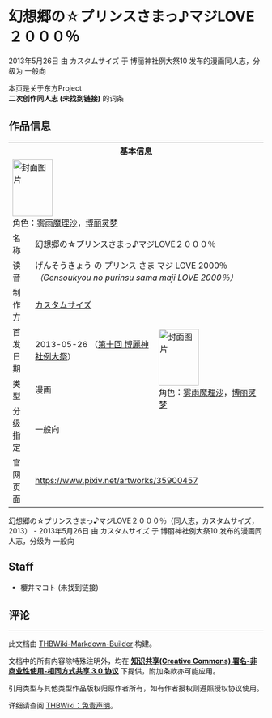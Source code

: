 # 幻想郷の☆プリンスさまっ♪マジLOVE２０００％

<!-- source html: G:\repos\THBWiki-Markdown-Builder\THBWikiMarkdown\Temp\main\4\42\ns0%3A%E5%B9%BB%E6%83%B3%E9%83%B7%E3%81%AE%E2%98%86%E3%83%97%E3%83%AA%E3%83%B3%E3%82%B9%E3%81%95%E3%81%BE%E3%81%A3%E2%99%AA%E3%83%9E%E3%82%B8LOVE%EF%BC%92%EF%BC%90%EF%BC%90%EF%BC%90%EF%BC%85.html -->

2013年5月26日 由 カスタムサイズ 于 博丽神社例大祭10 发布的漫画同人志，分级为 一般向

本页是关于东方Project  
 **二次创作同人志 (未找到链接)** 的词条
## 作品信息

<table><tbody><tr><th colspan="3">基本信息</th></tr><tr><td class="cover-artwork-mobile" colspan="2"><a href="./文件-幻想郷の☆プリンスさまっ♪マジLOVE２０００％封面.jpg.md" class="image" title="封面图片"><img alt="封面图片" src="https://upload.thwiki.cc/thumb/a/ae/%E5%B9%BB%E6%83%B3%E9%83%B7%E3%81%AE%E2%98%86%E3%83%97%E3%83%AA%E3%83%B3%E3%82%B9%E3%81%95%E3%81%BE%E3%81%A3%E2%99%AA%E3%83%9E%E3%82%B8LOVE%EF%BC%92%EF%BC%90%EF%BC%90%EF%BC%90%EF%BC%85%E5%B0%81%E9%9D%A2.jpg/79px-%E5%B9%BB%E6%83%B3%E9%83%B7%E3%81%AE%E2%98%86%E3%83%97%E3%83%AA%E3%83%B3%E3%82%B9%E3%81%95%E3%81%BE%E3%81%A3%E2%99%AA%E3%83%9E%E3%82%B8LOVE%EF%BC%92%EF%BC%90%EF%BC%90%EF%BC%90%EF%BC%85%E5%B0%81%E9%9D%A2.jpg" decoding="async" loading="lazy" width="79" height="112" srcset="https://upload.thwiki.cc/thumb/a/ae/%E5%B9%BB%E6%83%B3%E9%83%B7%E3%81%AE%E2%98%86%E3%83%97%E3%83%AA%E3%83%B3%E3%82%B9%E3%81%95%E3%81%BE%E3%81%A3%E2%99%AA%E3%83%9E%E3%82%B8LOVE%EF%BC%92%EF%BC%90%EF%BC%90%EF%BC%90%EF%BC%85%E5%B0%81%E9%9D%A2.jpg/119px-%E5%B9%BB%E6%83%B3%E9%83%B7%E3%81%AE%E2%98%86%E3%83%97%E3%83%AA%E3%83%B3%E3%82%B9%E3%81%95%E3%81%BE%E3%81%A3%E2%99%AA%E3%83%9E%E3%82%B8LOVE%EF%BC%92%EF%BC%90%EF%BC%90%EF%BC%90%EF%BC%85%E5%B0%81%E9%9D%A2.jpg 1.5x, https://upload.thwiki.cc/thumb/a/ae/%E5%B9%BB%E6%83%B3%E9%83%B7%E3%81%AE%E2%98%86%E3%83%97%E3%83%AA%E3%83%B3%E3%82%B9%E3%81%95%E3%81%BE%E3%81%A3%E2%99%AA%E3%83%9E%E3%82%B8LOVE%EF%BC%92%EF%BC%90%EF%BC%90%EF%BC%90%EF%BC%85%E5%B0%81%E9%9D%A2.jpg/158px-%E5%B9%BB%E6%83%B3%E9%83%B7%E3%81%AE%E2%98%86%E3%83%97%E3%83%AA%E3%83%B3%E3%82%B9%E3%81%95%E3%81%BE%E3%81%A3%E2%99%AA%E3%83%9E%E3%82%B8LOVE%EF%BC%92%EF%BC%90%EF%BC%90%EF%BC%90%EF%BC%85%E5%B0%81%E9%9D%A2.jpg 2x" data-file-width="516" data-file-height="729"></a><div class="cover-char">角色：<a href="./雾雨魔理沙.md" title="雾雨魔理沙">雾雨魔理沙</a>，<a href="./博丽灵梦.md" title="博丽灵梦">博丽灵梦</a></div></td>
</tr><tr><td class="label">名称</td><td colspan="2"> 幻想郷の☆プリンスさまっ♪マジLOVE２０００％ </td></tr><tr><td class="label">读音</td><td colspan="2"> げんそうきょう の プリンス さま マジ LOVE 2000％ <i>（Gensoukyou no purinsu sama maji LOVE 2000％）</i> </td></tr><tr><td class="label">制作方</td><td><a href="./カスタムサイズ.md" title="カスタムサイズ">カスタムサイズ</a></td><td class="cover-artwork" rowspan="4" style="min-width:112px;"><a href="./文件-幻想郷の☆プリンスさまっ♪マジLOVE２０００％封面.jpg.md" class="image" title="封面图片"><img alt="封面图片" src="https://upload.thwiki.cc/thumb/a/ae/%E5%B9%BB%E6%83%B3%E9%83%B7%E3%81%AE%E2%98%86%E3%83%97%E3%83%AA%E3%83%B3%E3%82%B9%E3%81%95%E3%81%BE%E3%81%A3%E2%99%AA%E3%83%9E%E3%82%B8LOVE%EF%BC%92%EF%BC%90%EF%BC%90%EF%BC%90%EF%BC%85%E5%B0%81%E9%9D%A2.jpg/79px-%E5%B9%BB%E6%83%B3%E9%83%B7%E3%81%AE%E2%98%86%E3%83%97%E3%83%AA%E3%83%B3%E3%82%B9%E3%81%95%E3%81%BE%E3%81%A3%E2%99%AA%E3%83%9E%E3%82%B8LOVE%EF%BC%92%EF%BC%90%EF%BC%90%EF%BC%90%EF%BC%85%E5%B0%81%E9%9D%A2.jpg" decoding="async" loading="lazy" width="79" height="112" srcset="https://upload.thwiki.cc/thumb/a/ae/%E5%B9%BB%E6%83%B3%E9%83%B7%E3%81%AE%E2%98%86%E3%83%97%E3%83%AA%E3%83%B3%E3%82%B9%E3%81%95%E3%81%BE%E3%81%A3%E2%99%AA%E3%83%9E%E3%82%B8LOVE%EF%BC%92%EF%BC%90%EF%BC%90%EF%BC%90%EF%BC%85%E5%B0%81%E9%9D%A2.jpg/119px-%E5%B9%BB%E6%83%B3%E9%83%B7%E3%81%AE%E2%98%86%E3%83%97%E3%83%AA%E3%83%B3%E3%82%B9%E3%81%95%E3%81%BE%E3%81%A3%E2%99%AA%E3%83%9E%E3%82%B8LOVE%EF%BC%92%EF%BC%90%EF%BC%90%EF%BC%90%EF%BC%85%E5%B0%81%E9%9D%A2.jpg 1.5x, https://upload.thwiki.cc/thumb/a/ae/%E5%B9%BB%E6%83%B3%E9%83%B7%E3%81%AE%E2%98%86%E3%83%97%E3%83%AA%E3%83%B3%E3%82%B9%E3%81%95%E3%81%BE%E3%81%A3%E2%99%AA%E3%83%9E%E3%82%B8LOVE%EF%BC%92%EF%BC%90%EF%BC%90%EF%BC%90%EF%BC%85%E5%B0%81%E9%9D%A2.jpg/158px-%E5%B9%BB%E6%83%B3%E9%83%B7%E3%81%AE%E2%98%86%E3%83%97%E3%83%AA%E3%83%B3%E3%82%B9%E3%81%95%E3%81%BE%E3%81%A3%E2%99%AA%E3%83%9E%E3%82%B8LOVE%EF%BC%92%EF%BC%90%EF%BC%90%EF%BC%90%EF%BC%85%E5%B0%81%E9%9D%A2.jpg 2x" data-file-width="516" data-file-height="729"></a><div class="cover-char">角色：<a href="./雾雨魔理沙.md" title="雾雨魔理沙">雾雨魔理沙</a>，<a href="./博丽灵梦.md" title="博丽灵梦">博丽灵梦</a></div></td>
</tr><tr><td class="label">首发日期</td><td>2013-05-26&#160;（<a href="/展会作品列表?e=%E5%8D%9A%E4%B8%BD%E7%A5%9E%E7%A4%BE%E4%BE%8B%E5%A4%A7%E7%A5%AD%2310">第十回 博麗神社例大祭</a>）</td></tr><tr><td class="label">类型</td><td>漫画</td></tr><tr><td class="label">分级指定</td><td>一般向</td></tr>
<tr><td class="label">官网页面</td><td colspan="2"><a rel="nofollow" class="external free" href="https://www.pixiv.net/artworks/35900457">https://www.pixiv.net/artworks/35900457</a></td></tr></tbody></table>

幻想郷の☆プリンスさまっ♪マジLOVE２０００％（同人志，カスタムサイズ，2013） - 2013年5月26日 由 カスタムサイズ 于 博丽神社例大祭10 发布的漫画同人志，分级为 一般向
## Staff
- 櫻井マコト (未找到链接)

## 评论




---

此文档由 [THBWiki-Markdown-Builder](https://github.com/Delsin-Yu/THBWiki-Markdown-Builder) 构建。

文档中的所有内容除特殊注明外，均在 [**知识共享(Creative Commons) 署名-非商业性使用-相同方式共享 3.0 协议**](https://creativecommons.org/licenses/by-sa/3.0/deed.zh-hans) 下提供，附加条款亦可能应用。

引用类型与其他类型作品版权归原作者所有，如有作者授权则遵照授权协议使用。

详细请查阅 [THBWiki：免责声明](https://thbwiki.cc/THBWiki:%E5%85%8D%E8%B4%A3%E5%A3%B0%E6%98%8E)。

